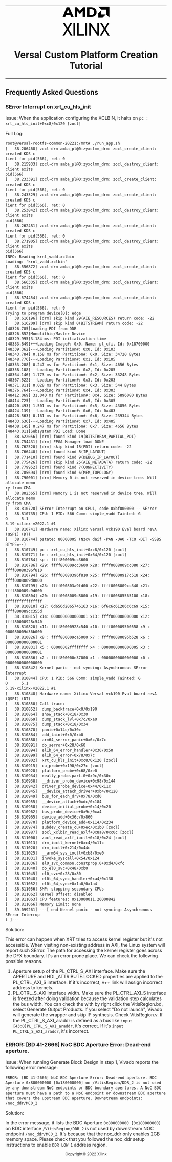 <!-- 
# Copyright 2020 Xilinx Inc.
# 
# Licensed under the Apache License, Version 2.0 (the "License");
# you may not use this file except in compliance with the License.
# You may obtain a copy of the License at
#
#     http://www.apache.org/licenses/LICENSE-2.0
#
# Unless required by applicable law or agreed to in writing, software
# distributed under the License is distributed on an "AS IS" BASIS,
# WITHOUT WARRANTIES OR CONDITIONS OF ANY KIND, either express or implied.
# See the License for the specific language governing permissions and
# limitations under the License.
-->


<table width="100%">
 <tr width="100%">
    <td align="center"><img src="https://raw.githubusercontent.com/Xilinx/Image-Collateral/main/xilinx-logo.png" width="30%"/><h1>Versal Custom Platform Creation Tutorial</h1>
    </td>
 </tr>
</table>

## Frequently Asked Questions

### SError Interrupt on xrt_cu_hls_init

Issue: When the application configuring the XCLBIN, it halts on `pc : xrt_cu_hls_init+0xc8/0x120 [zocl]`

Full Log:
```
root@versal-rootfs-common-20221:/mnt# ./run_app.sh
[   38.206468] zocl-drm amba_pl@0:zyxclmm_drm: zocl_create_client: created KDS c                                                              lient for pid(566), ret: 0
[   38.215933] zocl-drm amba_pl@0:zyxclmm_drm: zocl_destroy_client: client exits                                                               pid(566)
[   38.233391] zocl-drm amba_pl@0:zyxclmm_drm: zocl_create_client: created KDS c                                                              lient for pid(566), ret: 0
[   38.243329] zocl-drm amba_pl@0:zyxclmm_drm: zocl_create_client: created KDS c                                                              lient for pid(566), ret: 0
[   38.253842] zocl-drm amba_pl@0:zyxclmm_drm: zocl_destroy_client: client exits                                                               pid(566)
[   38.262481] zocl-drm amba_pl@0:zyxclmm_drm: zocl_create_client: created KDS c                                                              lient for pid(566), ret: 0
[   38.271905] zocl-drm amba_pl@0:zyxclmm_drm: zocl_destroy_client: client exits                                                               pid(566)
INFO: Reading krnl_vadd.xclbin
Loading: 'krnl_vadd.xclbin'
[   38.556872] zocl-drm amba_pl@0:zyxclmm_drm: zocl_create_client: created KDS c                                                              lient for pid(566), ret: 0
[   38.566335] zocl-drm amba_pl@0:zyxclmm_drm: zocl_destroy_client: client exits                                                               pid(566)
[   38.574454] zocl-drm amba_pl@0:zyxclmm_drm: zocl_create_client: created KDS c                                                              lient for pid(566), ret: 0
Trying to program device[0]: edge
[   38.616196] [drm] skip kind 29(AIE_RESOURCES) return code: -22
[   38.616209] [drm] skip kind 0(BITSTREAM) return code: -22
[48326.785]Loading PDI from DDR
[48326.852]Monolithic/Master Device
[48329.995]3.184 ms: PDI initialization time
[48333.849]+++Loading Image#: 0x0, Name: pl_cfi, Id: 0x18700000
[48339.362]---Loading Partition#: 0x0, Id: 0x103
[48343.784] 0.158 ms for Partition#: 0x0, Size: 34720 Bytes
[48348.776]---Loading Partition#: 0x1, Id: 0x105
[48353.288] 0.247 ms for Partition#: 0x1, Size: 4656 Bytes
[48358.108]---Loading Partition#: 0x2, Id: 0x205
[48364.146] 1.773 ms for Partition#: 0x2, Size: 33248 Bytes
[48367.522]---Loading Partition#: 0x3, Id: 0x203
[48371.811] 0.028 ms for Partition#: 0x3, Size: 544 Bytes
[48376.764]---Loading Partition#: 0x4, Id: 0x303
[48412.069] 31.040 ms for Partition#: 0x4, Size: 5896080 Bytes
[48414.725]---Loading Partition#: 0x5, Id: 0x305
[48420.493] 1.501 ms for Partition#: 0x5, Size: 43856 Bytes
[48424.139]---Loading Partition#: 0x6, Id: 0x403
[48428.563] 0.161 ms for Partition#: 0x6, Size: 239344 Bytes
[48433.636]---Loading Partition#: 0x7, Id: 0x405
[48438.145] 0.247 ms for Partition#: 0x7, Size: 4656 Bytes
[48443.011]Subsystem PDI Load: Done
[   38.622056] [drm] found kind 19(BITSTREAM_PARTIAL_PDI)
[   38.754431] [drm] FPGA Manager load DONE
[   38.762520] [drm] skip kind 18(PDI) return code: -22
[   38.766440] [drm] found kind 8(IP_LAYOUT)
[   38.771410] [drm] found kind 9(DEBUG_IP_LAYOUT)
[   38.775426] [drm] skip kind 25(AIE_METADATA) return code: -22
[   38.779952] [drm] found kind 7(CONNECTIVITY)
[   38.785694] [drm] found kind 6(MEM_TOPOLOGY)
[   38.790001] [drm] Memory 0 is not reserved in device tree. Will allocate memo                                                              ry from CMA
[   38.802365] [drm] Memory 1 is not reserved in device tree. Will allocate memo                                                              ry from CMA
[   38.810728] SError Interrupt on CPU1, code 0xbf000000 -- SError
[   38.810735] CPU: 1 PID: 566 Comm: simple_vadd Tainted: G           O      5.1                                                              5.19-xilinx-v2022.1 #1
[   38.810741] Hardware name: Xilinx Versal vck190 Eval board revA (QSPI) (DT)
[   38.810744] pstate: 80000005 (Nzcv daif -PAN -UAO -TCO -DIT -SSBS BTYPE=--)
[   38.810749] pc : xrt_cu_hls_init+0xc8/0x120 [zocl]
[   38.810771] lr : xrt_cu_hls_init+0x64/0x120 [zocl]
[   38.810784] sp : ffff800009cc3600
[   38.810786] x29: ffff800009cc3600 x28: ffff0008009cc080 x27: ffff00080396f810
[   38.810794] x26: ffff00080396f810 x25: ffff80000917c518 x24: ffff0008009d8000
[   38.810799] x23: ffff000803a9fd00 x22: ffff0008009cc340 x21: ffff800009c9d000
[   38.810804] x20: ffff0008009d8000 x19: ffff000805565100 x18: ffffffffffffffff
[   38.810810] x17: 6d656d2065746163 x16: 6f6c6c61206c6c69 x15: ffff800089cc355d
[   38.810815] x14: 0000000000000001 x13: ffff800008000000 x12: ffff80000928c540
[   38.810820] x11: ffff80000928c540 x10: ffff800009500558 x9 : 000080009d36b000
[   38.810826] x8 : ffff800009ca5000 x7 : ffff00080095b528 x6 : 0000000000000001
[   38.810831] x5 : 00000002ffffffff x4 : 0000000000000005 x3 : 0000000000000001
[   38.810836] x2 : ffff800000e37000 x1 : 0000000000000000 x0 : 0000000000000000
[   38.810842] Kernel panic - not syncing: Asynchronous SError Interrupt
[   38.810844] CPU: 1 PID: 566 Comm: simple_vadd Tainted: G           O      5.1                                                              5.19-xilinx-v2022.1 #1
[   38.810848] Hardware name: Xilinx Versal vck190 Eval board revA (QSPI) (DT)
[   38.810850] Call trace:
[   38.810852]  dump_backtrace+0x0/0x190
[   38.810864]  show_stack+0x18/0x30
[   38.810869]  dump_stack_lvl+0x7c/0xa0
[   38.810875]  dump_stack+0x18/0x34
[   38.810878]  panic+0x14c/0x30c
[   38.810884]  add_taint+0x0/0xb0
[   38.810888]  arm64_serror_panic+0x6c/0x7c
[   38.810891]  do_serror+0x28/0x60
[   38.810894]  el1h_64_error_handler+0x30/0x50
[   38.810899]  el1h_64_error+0x78/0x7c
[   38.810902]  xrt_cu_hls_init+0xc8/0x120 [zocl]
[   38.810915]  cu_probe+0x190/0x27c [zocl]
[   38.810928]  platform_probe+0x68/0xe0
[   38.810934]  really_probe.part.0+0x9c/0x30c
[   38.810938]  __driver_probe_device+0x98/0x144
[   38.810942]  driver_probe_device+0x44/0x11c
[   38.810945]  __device_attach_driver+0xb4/0x120
[   38.810949]  bus_for_each_drv+0x78/0xd0
[   38.810955]  __device_attach+0xdc/0x184
[   38.810958]  device_initial_probe+0x14/0x20
[   38.810962]  bus_probe_device+0x9c/0xa4
[   38.810965]  device_add+0x36c/0x860
[   38.810970]  platform_device_add+0x114/0x234
[   38.810974]  subdev_create_cu+0xec/0x1b0 [zocl]
[   38.810987]  zocl_xclbin_read_axlf+0x8a8/0xc0c [zocl]
[   38.811000]  zocl_read_axlf_ioctl+0x18/0x24 [zocl]
[   38.811013]  drm_ioctl_kernel+0xc4/0x11c
[   38.811020]  drm_ioctl+0x214/0x44c
[   38.811025]  __arm64_sys_ioctl+0xb8/0xe0
[   38.811031]  invoke_syscall+0x54/0x124
[   38.811036]  el0_svc_common.constprop.0+0xd4/0xfc
[   38.811040]  do_el0_svc+0x48/0xb0
[   38.811045]  el0_svc+0x28/0x80
[   38.811048]  el0t_64_sync_handler+0xa4/0x130
[   38.811052]  el0t_64_sync+0x1a0/0x1a4
[   38.811056] SMP: stopping secondary CPUs
[   38.811062] Kernel Offset: disabled
[   38.811063] CPU features: 0x10000011,20000842
[   38.811066] Memory Limit: none
[   39.099261] ---[ end Kernel panic - not syncing: Asynchronous SError Interrup                                                              t ]---

```

Solution:

This error can happen when XRT tries to access kernel register but it's not accessible. When visiting non-existing address in AXI, the Linux system will report such SError. The path for accessing the kernel register goes across the DFX boundary. It's an error prone place. We can check the following possible reasons.

1. Aperture setup of the PL_CTRL_S_AXI interface. Make sure the APERTURE and HDL_ATTRIBUTE.LOCKED properties are applied to the PL_CTRL_AXI_S interface. If it's incorrect, v++ link will assign incorrect address to kernels.
2. PL_CTRL_S_AXI interface width. Make sure the PL_CTRL_AXI_S interface is freezed after doing validation because the validation step calculates the bus width. You can check the with by right click the VitisRegion.bd, select Generate Output Products. If you select "Do not launch", Vivado will generate the wrapper and skip IP synthesis. Check VitisRegion.v. If the PL_CTRL_S_AXI_araddr is defined as a bus like `input [43:0]PL_CTRL_S_AXI_araddr`, it's correct. If it's `input PL_CTRL_S_AXI_araddr`, it's incorrect. 

### ERROR: [BD 41-2666] NoC BDC Aperture Error: Dead-end aperture.

Issue: When running Generate Block Design in step 1, Vivado reports the following error message:

```
ERROR: [BD 41-2666] NoC BDC Aperture Error: Dead-end aperture. BDC Aperture 0x800000000 [0x180000000] on /VitisRegion/DDR_2 is not used by any downstream NoC endpoints or BDC boundary apertures. A NoC BDC aperture must have a path to a NoC endpoint or downstream BDC aperture that covers the upstream BDC aperture. Downstream endpoints: /noc_ddr/MC0_2
```

Solution:

In the error message, it lists the BDC Aperture `0x800000000 [0x180000000]` on BDC interface `/VitisRegion/DDR_2` is not used by downstream NOC endpoint `/noc_ddr/MC0_2`. It's because that the noc_ddr only enables 2GB memory space. Please check that you followed the noc_ddr setup instructions to enable `DDR LOW 1` address region.

<p align="center"><sup>Copyright&copy; 2022 Xilinx</sup></p>
